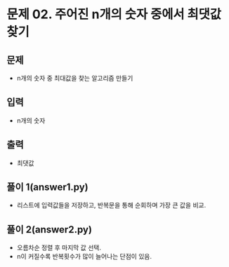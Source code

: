 # 문제 02. 주어진 n개의 숫자 중에서 최댓값 찾기

## 문제
- n개의 숫자 중 최대값을 찾는 알고리즘 만들기

## 입력
- n개의 숫자

## 출력
- 최댓값


## 풀이 1(answer1.py)
- 리스트에 입력값들을 저장하고, 반복문을 통해 순회하며 가장 큰 값을 비교.

## 풀이 2(answer2.py)
- 오름차순 정렬 후 마지막 값 선택.
- n이 커질수록 반복횟수가 많이 늘어나는 단점이 있음.
